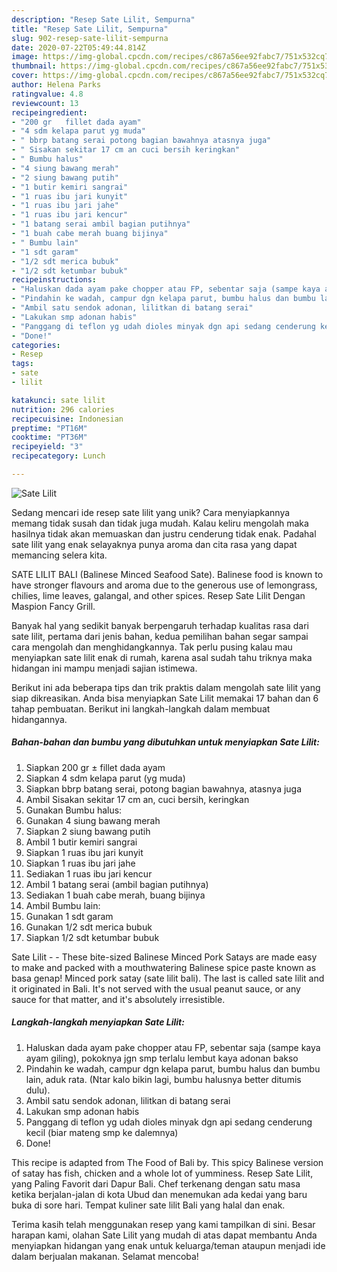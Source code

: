 ```yaml
---
description: "Resep Sate Lilit, Sempurna"
title: "Resep Sate Lilit, Sempurna"
slug: 902-resep-sate-lilit-sempurna
date: 2020-07-22T05:49:44.814Z
image: https://img-global.cpcdn.com/recipes/c867a56ee92fabc7/751x532cq70/sate-lilit-foto-resep-utama.jpg
thumbnail: https://img-global.cpcdn.com/recipes/c867a56ee92fabc7/751x532cq70/sate-lilit-foto-resep-utama.jpg
cover: https://img-global.cpcdn.com/recipes/c867a56ee92fabc7/751x532cq70/sate-lilit-foto-resep-utama.jpg
author: Helena Parks
ratingvalue: 4.8
reviewcount: 13
recipeingredient:
- "200 gr   fillet dada ayam"
- "4 sdm kelapa parut yg muda"
- " bbrp batang serai potong bagian bawahnya atasnya juga"
- " Sisakan sekitar 17 cm an cuci bersih keringkan"
- " Bumbu halus"
- "4 siung bawang merah"
- "2 siung bawang putih"
- "1 butir kemiri sangrai"
- "1 ruas ibu jari kunyit"
- "1 ruas ibu jari jahe"
- "1 ruas ibu jari kencur"
- "1 batang serai ambil bagian putihnya"
- "1 buah cabe merah buang bijinya"
- " Bumbu lain"
- "1 sdt garam"
- "1/2 sdt merica bubuk"
- "1/2 sdt ketumbar bubuk"
recipeinstructions:
- "Haluskan dada ayam pake chopper atau FP, sebentar saja (sampe kaya ayam giling), pokoknya jgn smp terlalu lembut kaya adonan bakso"
- "Pindahin ke wadah, campur dgn kelapa parut, bumbu halus dan bumbu lain, aduk rata. (Ntar kalo bikin lagi, bumbu halusnya better ditumis dulu)."
- "Ambil satu sendok adonan, lilitkan di batang serai"
- "Lakukan smp adonan habis"
- "Panggang di teflon yg udah dioles minyak dgn api sedang cenderung kecil (biar mateng smp ke dalemnya)"
- "Done!"
categories:
- Resep
tags:
- sate
- lilit

katakunci: sate lilit 
nutrition: 296 calories
recipecuisine: Indonesian
preptime: "PT16M"
cooktime: "PT36M"
recipeyield: "3"
recipecategory: Lunch

---
```



![Sate Lilit](https://img-global.cpcdn.com/recipes/c867a56ee92fabc7/751x532cq70/sate-lilit-foto-resep-utama.jpg)

Sedang mencari ide resep sate lilit yang unik? Cara menyiapkannya memang tidak susah dan tidak juga mudah. Kalau keliru mengolah maka hasilnya tidak akan memuaskan dan justru cenderung tidak enak. Padahal sate lilit yang enak selayaknya punya aroma dan cita rasa yang dapat memancing selera kita.

SATE LILIT BALI (Balinese Minced Seafood Sate). Balinese food is known to have stronger flavours and aroma due to the generous use of lemongrass, chilies, lime leaves, galangal, and other spices. Resep Sate Lilit Dengan Maspion Fancy Grill.

Banyak hal yang sedikit banyak berpengaruh terhadap kualitas rasa dari sate lilit, pertama dari jenis bahan, kedua pemilihan bahan segar sampai cara mengolah dan menghidangkannya. Tak perlu pusing kalau mau menyiapkan sate lilit enak di rumah, karena asal sudah tahu triknya maka hidangan ini mampu menjadi sajian istimewa.


Berikut ini ada beberapa tips dan trik praktis dalam mengolah sate lilit yang siap dikreasikan. Anda bisa menyiapkan Sate Lilit memakai 17 bahan dan 6 tahap pembuatan. Berikut ini langkah-langkah dalam membuat hidangannya.

<!--inarticleads1-->

##### Bahan-bahan dan bumbu yang dibutuhkan untuk menyiapkan Sate Lilit:

1. Siapkan 200 gr ±  fillet dada ayam
1. Siapkan 4 sdm kelapa parut (yg muda)
1. Siapkan  bbrp batang serai, potong bagian bawahnya, atasnya juga
1. Ambil  Sisakan sekitar 17 cm an, cuci bersih, keringkan
1. Gunakan  Bumbu halus:
1. Gunakan 4 siung bawang merah
1. Siapkan 2 siung bawang putih
1. Ambil 1 butir kemiri sangrai
1. Siapkan 1 ruas ibu jari kunyit
1. Siapkan 1 ruas ibu jari jahe
1. Sediakan 1 ruas ibu jari kencur
1. Ambil 1 batang serai (ambil bagian putihnya)
1. Sediakan 1 buah cabe merah, buang bijinya
1. Ambil  Bumbu lain:
1. Gunakan 1 sdt garam
1. Gunakan 1/2 sdt merica bubuk
1. Siapkan 1/2 sdt ketumbar bubuk


Sate Lilit - - These bite-sized Balinese Minced Pork Satays are made easy to make and packed with a mouthwatering Balinese spice paste known as basa genap! Minced pork satay (sate lilit bali). The last is called sate lilit and it originated in Bali. It&#39;s not served with the usual peanut sauce, or any sauce for that matter, and it&#39;s absolutely irresistible. 

<!--inarticleads2-->

##### Langkah-langkah menyiapkan Sate Lilit:

1. Haluskan dada ayam pake chopper atau FP, sebentar saja (sampe kaya ayam giling), pokoknya jgn smp terlalu lembut kaya adonan bakso
1. Pindahin ke wadah, campur dgn kelapa parut, bumbu halus dan bumbu lain, aduk rata. (Ntar kalo bikin lagi, bumbu halusnya better ditumis dulu).
1. Ambil satu sendok adonan, lilitkan di batang serai
1. Lakukan smp adonan habis
1. Panggang di teflon yg udah dioles minyak dgn api sedang cenderung kecil (biar mateng smp ke dalemnya)
1. Done!


This recipe is adapted from The Food of Bali by. This spicy Balinese version of satay has fish, chicken and a whole lot of yumminess. Resep Sate Lilit, yang Paling Favorit dari Dapur Bali. Chef terkenang dengan satu masa ketika berjalan-jalan di kota Ubud dan menemukan ada kedai yang baru buka di sore hari. Tempat kuliner sate lilit Bali yang halal dan enak. 

Terima kasih telah menggunakan resep yang kami tampilkan di sini. Besar harapan kami, olahan Sate Lilit yang mudah di atas dapat membantu Anda menyiapkan hidangan yang enak untuk keluarga/teman ataupun menjadi ide dalam berjualan makanan. Selamat mencoba!

